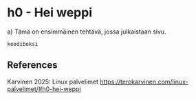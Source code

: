# h0 - Hei weppi
a) Tämä on ensimmäinen tehtävä, jossa julkaistaan sivu.

    koodiboksi

## References
Karvinen 2025: Linux palvelimet https://terokarvinen.com/linux-palvelimet/#h0-hei-weppi
